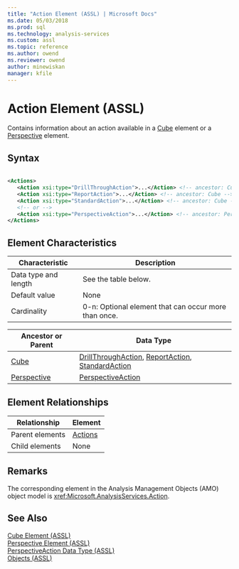 ```yaml
---
title: "Action Element (ASSL) | Microsoft Docs"
ms.date: 05/03/2018
ms.prod: sql
ms.technology: analysis-services
ms.custom: assl
ms.topic: reference
ms.author: owend
ms.reviewer: owend
author: minewiskan
manager: kfile
---
```

# Action Element (ASSL)

  Contains information about an action available in a [Cube](objects/cube-element-assl.md) element or a [Perspective](objects/perspective-element-assl.md) element.  
  
## Syntax  
  
```xml  
  
<Actions>  
   <Action xsi:type="DrillThroughAction">...</Action> <!-- ancestor: Cube -->  
   <Action xsi:type="ReportAction">...</Action> <!-- ancestor: Cube -->  
   <Action xsi:type="StandardAction">...</Action> <!-- ancestor: Cube -->  
   <!-- or -->  
   <Action xsi:type="PerspectiveAction">...</Action> <!-- ancestor: Perspective -->  
</Actions>  
```  
  
## Element Characteristics  
  
|Characteristic|Description|  
|--------------------|-----------------|  
|Data type and length|See the table below.|  
|Default value|None|  
|Cardinality|0-n: Optional element that can occur more than once.|  
  
|Ancestor or Parent|Data Type|  
|------------------------|---------------|  
|[Cube](objects/cube-element-assl.md)|[DrillThroughAction](data-type/drillthroughaction-data-type-assl.md), [ReportAction](data-type/reportaction-data-type-assl.md), [StandardAction](data-type/standardaction-data-type-assl.md)|  
|[Perspective](objects/perspective-element-assl.md)|[PerspectiveAction](data-type/perspectiveaction-data-type-assl.md)|  
  
## Element Relationships  
  
|Relationship|Element|  
|------------------|-------------|  
|Parent elements|[Actions](collections/actions-element-assl.md)|  
|Child elements|None|  
  
## Remarks  
 The corresponding element in the Analysis Management Objects (AMO) object model is <xref:Microsoft.AnalysisServices.Action>.  
  
## See Also  
 [Cube Element &#40;ASSL&#41;](objects/cube-element-assl.md)   
 [Perspective Element &#40;ASSL&#41;](objects/perspective-element-assl.md)   
 [PerspectiveAction Data Type &#40;ASSL&#41;](data-type/perspectiveaction-data-type-assl.md)   
 [Objects &#40;ASSL&#41;](objects/objects-assl.md)  
  
  

